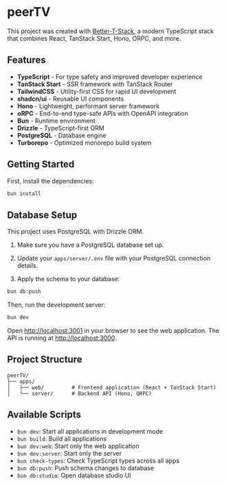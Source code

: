 # peerTV

This project was created with [Better-T-Stack](https://github.com/AmanVarshney01/create-better-t-stack), a modern TypeScript stack that combines React, TanStack Start, Hono, ORPC, and more.

## Features

- **TypeScript** - For type safety and improved developer experience
- **TanStack Start** - SSR framework with TanStack Router
- **TailwindCSS** - Utility-first CSS for rapid UI development
- **shadcn/ui** - Reusable UI components
- **Hono** - Lightweight, performant server framework
- **oRPC** - End-to-end type-safe APIs with OpenAPI integration
- **Bun** - Runtime environment
- **Drizzle** - TypeScript-first ORM
- **PostgreSQL** - Database engine
- **Turborepo** - Optimized monorepo build system

## Getting Started

First, install the dependencies:

```bash
bun install
```

## Database Setup

This project uses PostgreSQL with Drizzle ORM.

1. Make sure you have a PostgreSQL database set up.
2. Update your `apps/server/.env` file with your PostgreSQL connection details.

3. Apply the schema to your database:

```bash
bun db:push
```

Then, run the development server:

```bash
bun dev
```

Open [http://localhost:3001](http://localhost:3001) in your browser to see the web application.
The API is running at [http://localhost:3000](http://localhost:3000).

## Project Structure

```
peerTV/
├── apps/
│   ├── web/         # Frontend application (React + TanStack Start)
│   └── server/      # Backend API (Hono, ORPC)
```

## Available Scripts

- `bun dev`: Start all applications in development mode
- `bun build`: Build all applications
- `bun dev:web`: Start only the web application
- `bun dev:server`: Start only the server
- `bun check-types`: Check TypeScript types across all apps
- `bun db:push`: Push schema changes to database
- `bun db:studio`: Open database studio UI
